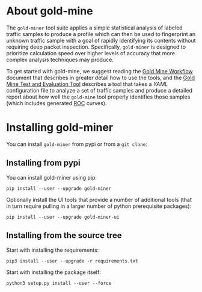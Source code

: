 # About gold-mine

The `gold-miner` tool suite applies a simple statistical analysis of
labeled traffic samples to produce a profile which can then be used to
fingerprint an unknown traffic sample with a goal of rapidly
identifying its contents without requiring deep packet inspection.
Specifically, `gold-miner` is designed to prioritize calculation speed
over higher levels of accuracy that more complex analysis techniques
may produce.

To get started with gold-mine, we suggest reading the
[Gold Mine Workflow](workflow)
document that describes in greater detail how to use
the tools, and the [Gold Mine Test and Evaluation Tool](tande)
describes a tool that takes a *YAML* configuration file to analyze a
set of traffic samples and produce a detailed report about how well
the `gold-mine` tool properly identifies those samples (which includes
generated
[ROC](https://en.wikipedia.org/wiki/Receiver_operating_characteristic)
curves).

# Installing gold-miner

You can install `gold-miner` from pypi or from a `git clone`:

## Installing from pypi

You can install gold-miner using pip:

    pip install --user --upgrade gold-miner

Optionally install the UI tools that provide a number of additional
tools (that in turn require pulling in a larger number of python
prerequisite packages):

    pip install --user --upgrade gold-miner-ui

## Installing from the source tree

Start with installing the requirements:

    pip3 install --user --upgrade -r requirements.txt

Start with installing the package itself:

    python3 setup.py install --user --force
